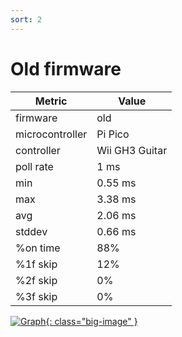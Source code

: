 ```yaml
---
sort: 2
---
```

# Old firmware

| Metric          | Value          |
| --------------- | -------------- |
| firmware        | old            |
| microcontroller | Pi Pico        |
| controller      | Wii GH3 Guitar |
| poll rate       | 1 ms           |
| min             | 0.55 ms        |
| max             | 3.38 ms        |
| avg             | 2.06 ms        |
| stddev          | 0.66 ms        |
| %on time        | 88%            |
| %1f skip        | 12%            |
| %2f skip        | 0%             |
| %3f skip        | 0%             |

[![Graph](../../assets/images/results/ardwiino_gh3_n.png){: class="big-image" }](../../assets/images/results/ardwiino_gh3_n.png)
